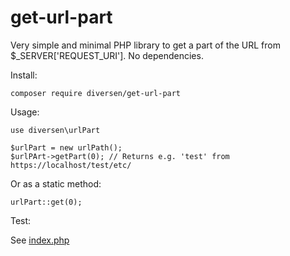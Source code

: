 # get-url-part

Very simple and minimal PHP library to get a part of the URL from 
$_SERVER['REQUEST_URI']. No dependencies. 

Install: 

    composer require diversen/get-url-part

Usage:

    use diversen\urlPart

    $urlPart = new urlPath();
    $urlPArt->getPart(0); // Returns e.g. 'test' from https://localhost/test/etc/

Or as a static method: 

    urlPart::get(0);

Test: 

See [index.php](index.php)
